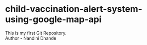 # child-vaccination-alert-system-using-google-map-api

This is my first Git Repository.
<br>
Author - Nandini Dhande
</br>